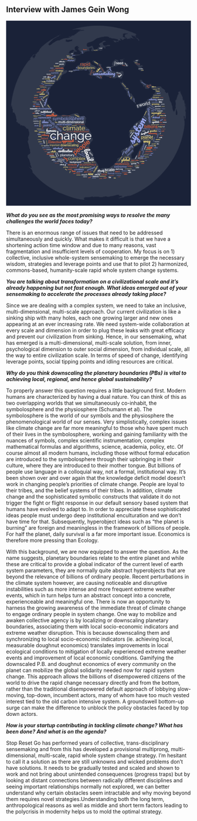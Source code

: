 ## Interview with James Gein Wong

![](./wordcoulds/James.png)


*__What do you see as the most promising ways to resolve the many challenges the world faces today?__*

There is an enormous range of issues that need to be addressed simultaneously and quickly. What makes it difficult is that we have a shortening action time window and due to many reasons, vast fragmentation and insufficient levels of cooperation. My focus is on 1) collective, inclusive whole-system sensemaking to emerge the necessary wisdom, strategies and leverage points and use that to pilot 2) harmonized, commons-based, humanity-scale rapid whole system change systems.

*__You are talking about transformation on a civilizational scale and it’s already happening but not fast enough. What ideas emerged out of your sensemaking to accelerate the processes already taking place?__*

Since we are dealing with a complex system, we need to take an inclusive, multi-dimensional, multi-scale approach. Our current civilization is like a sinking ship with many holes, each one growing larger and new ones appearing at an ever increasing rate. We need system-wide collaboration at every scale and dimension in order to plug these leaks with great efficacy and prevent our civilization from sinking. Hence, in our sensemaking, what has emerged is a multi-dimensional, multi-scale solution, from inner, psychological dimension to outer social dimension, from individual scale, all the way to entire civilization scale. In terms of speed of change, identifying leverage points, social tipping points and idling resources are critical.

*__Why do you think downscaling the planetary boundaries (PBs) is vital to achieving local, regional, and hence global sustainability?__*

To properly answer this question requires a little background first. Modern humans are characterized by having a dual nature. You can think of this as two overlapping worlds that we simultaneously co-inhabit, the symbolosphere and the physiosphere (Schumann et al). The symbolosphere is the world of our symbols and the physiosphere the phenomenological world of our senses. Very simplistically, complex issues like climate change are far more meaningful to those who have spent much of their lives in the symbolosphere, working and gaining familiarity with the nuances of symbols, complex scientific instrumentation, complex mathematical formulas and algorithms, science, academia, policy, etc. Of course almost all modern humans, including those without formal education are introduced to the symbolosphere through their upbringing in their culture, where they are introduced to their mother tongue. But billions of people use language in a colloquial way, not a formal, institutional way. It’s been shown over and over again that the knowledge deficit model doesn’t work in changing people’s priorities of climate change. People are loyal to their tribes, and the belief systems of their tribes. In addition, climate change and the sophisticated symbolic constructs that validate it do not trigger the fight or flight response in our default sensory based system that humans have evolved to adapt to. In order to appreciate these sophisticated ideas people must undergo deep institutional enculturation and we don’t have time for that. Subsequently, hyperobject ideas such as “the planet is burning” are foreign and meaningless in the framework of billions of people. For half the planet, daily survival is a far more important issue. Economics is therefore more pressing than Ecology.

With this background, we are now equipped to answer the question. As the name suggests, planetary boundaries relate to the entire planet and while these are critical to provide a global indicator of the current level of earth system parameters, they are normally quite abstract hyperobjects that are beyond the relevance of billions of ordinary people. Recent perturbations in the climate system however, are causing noticeable and disruptive instabilities such as more intense and more frequent extreme weather events, which in turn helps turn an abstract concept into a concrete, experienceable and meaningful one. There is now an opportunity to harness the growing awareness of the immediate threat of climate change to engage ordinary people in system change. One way to mobilize and awaken collective agency is by localizing or downscaling planetary boundaries, associating them with local socio-economic indicators and extreme weather disruption. This is because downscaling them and synchronizing to local socio-economic indicators (ie. achieving local, measurable doughnut economics)  translates improvements in local ecological conditions to mitigation of locally experienced extreme weather events and improvement of local economic conditions. Gamifying the downscaled P.B. and doughnut economics of every community on the planet can mobilize the global solidarity needed now for rapid system change. This approach allows the billions of disempowered citizens of the world to drive the rapid change necessary directly and from the bottom, rather than the traditional disempowered default approach of  lobbying slow-moving, top-down, incumbent actors, many of whom have too much vested interest tied to the old carbon intensive system. A groundswell bottom-up surge can make the difference to unblock the policy obstacles faced by top down actors.

*__How is your startup contributing in tackling climate change? What has been done? And what is on the agenda?__*

Stop Reset Go has performed years of collective, trans-disciplinary sensemaking and from this has developed a provisional multiprong, multi-dimensional, multi-scale, rapid whole system change strategy. I’m hesitant to call it a solution as there are still unknowns and wicked problems don’t have solutions.  It needs to be gradually tested and scaled and shown to work and not bring about unintended consequences (progress traps) but by looking at distant connections between radically different disciplines and seeing important relationships normally not explored, we can better understand why certain obstacles seem intractable and why moving beyond them requires novel strategies.Understanding both the long term, anthropological reasons as well as middle and short term factors leading to the polycrisis in modernity helps us to mold the optimal strategy. 



